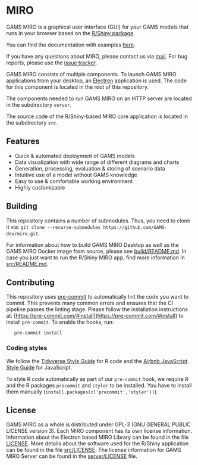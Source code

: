 # MIRO

GAMS MIRO is a graphical user interface (GUI) for your GAMS models that runs in your browser based on the [R/Shiny package](https://github.com/rstudio/shiny).

You can find the documentation with examples [here](http://gams.com/miro).

If you have any questions about MIRO, please contact us via [mail](miro@gams.com). For bug reports, please use the [issue tracker](https://github.com/GAMS-dev/miro/issues).

GAMS MIRO consists of multiple components. To launch GAMS MIRO applications from your desktop, an [Electron](https://electronjs.org) application is used. The code for this component is located in the root of this repository.

The components needed to run GAMS MIRO on an HTTP server are located in the subdirectory `server`.

The source code of the R/Shiny-based MIRO core application is located in the subdirectory `src`.

## Features

* Quick & automated deployment of GAMS models
* Data visualization with wide range of different diagrams and charts
* Generation, processing, evaluation & storing of scenario data
* Intuitive use of a model without GAMS knowledge
* Easy to use & comfortable working environment
* Highly customizable

## Building

This repository contains a number of submodules. Thus, you need to clone it via: `git clone --recurse-submodules https://github.com/GAMS-dev/miro.git`.

For information about how to build GAMS MIRO Desktop as well as the GAMS MIRO Docker image from source, please see [build/README.md](build/README.md). In case you just want to run the R/Shiny MIRO app, find more information in [src/README.md](src/README.md).

## Contributing

This repository uses [pre-commit](https://pre-commit.com) to automatically lint the code you want to commit. This prevents many common errors and ensures that the CI pipeline passes the linting stage.
Please follow the installation instructions at: [https://pre-commit.com/#install](https://pre-commit.com/#install) to install `pre-commit`. To enable the hooks, run:
```
   pre-commit install
```
### Coding styles
We follow the [Tidyverse Style Guide](https://style.tidyverse.org) for R code and the [Airbnb JavaScript Style Guide](https://github.com/airbnb/javascript) for JavaScript.


To style R code automatically as part of our `pre-commit` hook, we require R and the R packages `precommit` and `styler` to be installed. You have to install them manually (`install.packages(c('precommit','styler'))`).

## License

GAMS MIRO as a whole is distributed under GPL-3 (GNU GENERAL PUBLIC LICENSE version 3).
Each MIRO component has its own license information. Information about the Electron based MIRO Library can be found in the file [LICENSE](LICENSE). More details about the software used for the R/Shiny application can be found in the file [src/LICENSE](src/LICENSE). The license information for GAMS MIRO Server can be found in the [server/LICENSE](server/LICENSE) file.
